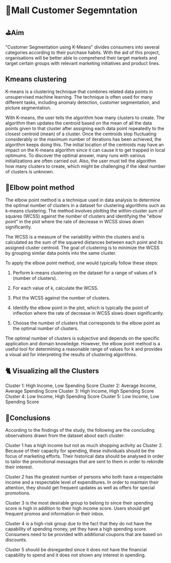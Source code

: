 
# 👘Mall Customer Segemntation
## ⛳Aim
"Customer Segmentation using K-Means" divides consumers into several categories according to their purchase habits. With the aid of this project, organisations will be better able to comprehend their target markets and target certain groups with relevant marketing initiatives and product lines.

## Kmeans clustering
K-means is a clustering technique that combines related data points in unsupervised machine learning. The technique is often used for many different tasks, including anomaly detection, customer segmentation, and picture segmentation.

With K-means, the user tells the algorithm how many clusters to create. The algorithm then updates the centroid based on the mean of all the data points given to that cluster after assigning each data point repeatedly to the closest centroid (mean) of a cluster. Once the centroids stop fluctuating considerably or the maximum number of iterations has been achieved, the algorithm keeps doing this. The initial location of the centroids may have an impact on the K-means algorithm since it can cause it to get trapped in local optimums. To discover the optimal answer, many runs with various initializations are often carried out. Also, the user must tell the algorithm how many clusters to create, which might be challenging if the ideal number of clusters is unknown.

## 💪Elbow point method
The elbow point method is a technique used in data analysis to determine the optimal number of clusters in a dataset for clustering algorithms such as k-means clustering. The method involves plotting the within-cluster sum of squares (WCSS) against the number of clusters and identifying the "elbow point" in the plot where the rate of decrease in WCSS slows down significantly.

The WCSS is a measure of the variability within the clusters and is calculated as the sum of the squared distances between each point and its assigned cluster centroid. The goal of clustering is to minimize the WCSS by grouping similar data points into the same cluster.

To apply the elbow point method, one would typically follow these steps:

1. Perform k-means clustering on the dataset for a range of values of k (number of clusters).

2. For each value of k, calculate the WCSS.

3. Plot the WCSS against the number of clusters.

4. Identify the elbow point in the plot, which is typically the point of inflection where the rate of decrease in WCSS slows down significantly.

5. Choose the number of clusters that corresponds to the elbow point as the optimal number of clusters.

The optimal number of clusters is subjective and depends on the specific application and domain knowledge. However, the elbow point method is a useful tool for determining a reasonable range of values for k and provides a visual aid for interpreting the results of clustering algorithms.

## 🐈 Visualizing all the Clusters

Cluster 1: High Income, Low Spending Score
Cluster 2: Average Income, Average Spending Score
Cluster 3: High Income, High Spending Score
Cluster 4: Low Income, High Spending Score
Cluster 5: Low Income, Low Spending Score


## 📌Conclusions
According to the findings of the study, the following are the concluding observations drawn from the dataset about each cluster:

Cluster 1 has a high income but not as much shopping activity as Cluster 2. Because of their capacity for spending, these individuals should be the focus of marketing efforts. Their historical data should be analysed in order to tailor the promotional messages that are sent to them in order to rekindle their interest.

Cluster 2 has the greatest number of persons who both have a respectable income and a respectable level of expenditures. In order to maintain their attention, they should get frequent updates as well as offers for special promotions.

Cluster 3 is the most desirable group to belong to since their spending score is high in addition to their high income score. Users should get frequent promos and information in their inbox.

Cluster 4 is a high-risk group due to the fact that they do not have the capability of spending money, yet they have a high spending score. Consumers need to be provided with additional coupons that are based on discounts.

Cluster 5 should be disregarded since it does not have the financial capability to spend and it does not shown any interest in spending.
